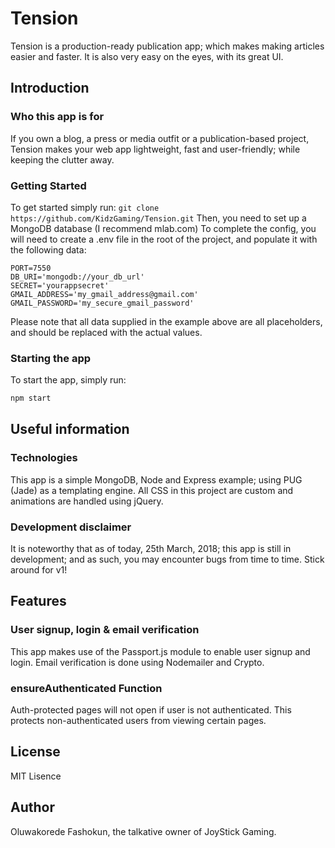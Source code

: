 # Tension
Tension is a production-ready publication app; which makes making articles easier and faster. It is also very easy on the eyes, with its great UI.

## Introduction
### Who this app is for
If you own a blog, a press or media outfit or a publication-based project, Tension makes your web app lightweight, fast and user-friendly; while keeping the clutter away.
### Getting Started
To get started simply run: ```git clone https://github.com/KidzGaming/Tension.git```
Then, you need to set up a MongoDB database (I recommend mlab.com)
To complete the config, you will need to create a .env file in the root of the project, and populate it with the following data:
```
PORT=7550
DB_URI='mongodb://your_db_url'
SECRET='yourappsecret'
GMAIL_ADDRESS='my_gmail_address@gmail.com'
GMAIL_PASSWORD='my_secure_gmail_password'
```
Please note that all data supplied in the example above are all placeholders, and should be replaced with the actual values.
### Starting the app
To start the app, simply run:
```sh
npm start
```
## Useful information
### Technologies
This app is a simple MongoDB, Node and Express example; using PUG (Jade) as a templating engine. All CSS in this project are custom and animations are handled using jQuery.
### Development disclaimer
It is noteworthy that as of today, 25th March, 2018; this app is still in development; and as such, you may encounter bugs from time to time. Stick around for v1!
## Features
### User signup, login & email verification
This app makes use of the Passport.js module to enable user signup and login. Email verification is done using Nodemailer and Crypto.
### ensureAuthenticated Function
Auth-protected pages will not open if user is not authenticated. This protects non-authenticated users from viewing certain pages.
## License
MIT Lisence
## Author
Oluwakorede Fashokun, the talkative owner of JoyStick Gaming.
